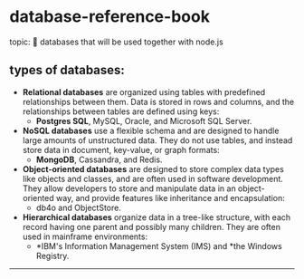 # database-reference-book
topic: 🦉 databases that will be used together with node.js

## types of databases:

* **Relational databases** are organized using tables with predefined relationships between them. Data is stored in rows and columns, and the relationships between tables are defined using keys:
  + **Postgres SQL**, MySQL, Oracle, and Microsoft SQL Server.
* **NoSQL databases** use a flexible schema and are designed to handle large amounts of unstructured data. They do not use tables, and instead store data in document, key-value, or graph formats:
  + **MongoDB**, Cassandra, and Redis.
* **Object-oriented databases** are designed to store complex data types like objects and classes, and are often used in software development. They allow developers to store and manipulate data in an object-oriented way, and provide features like inheritance and encapsulation:
  + db4o and ObjectStore.
* **Hierarchical databases** organize data in a tree-like structure, with each record having one parent and possibly many children. They are often used in mainframe environments:
  + *IBM's Information Management System (IMS) and *the Windows Registry.
___













